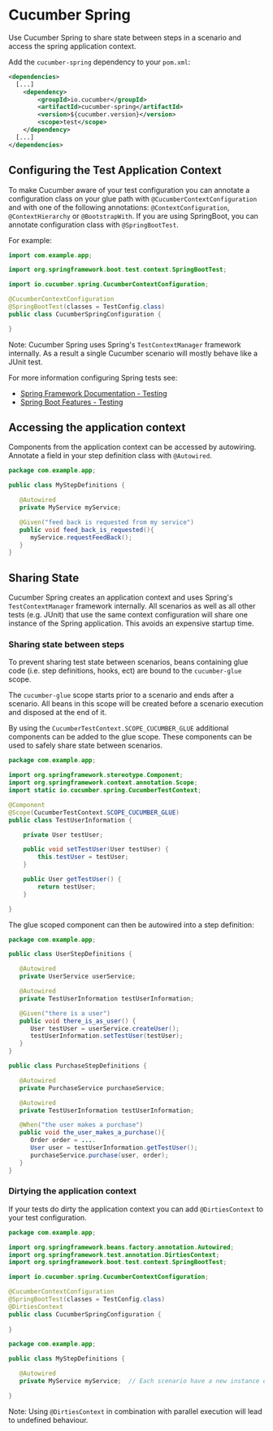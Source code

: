 Cucumber Spring
===============

Use Cucumber Spring to share state between steps in a scenario and access the
spring application context.

Add the `cucumber-spring` dependency to your `pom.xml`:

```xml
<dependencies>
  [...]
    <dependency>
        <groupId>io.cucumber</groupId>
        <artifactId>cucumber-spring</artifactId>
        <version>${cucumber.version}</version>
        <scope>test</scope>
    </dependency>
  [...]
</dependencies>
```

## Configuring the Test Application Context

To make Cucumber aware of your test configuration you can annotate a
configuration class on your glue path with `@CucumberContextConfiguration` and with one of the
following annotations: `@ContextConfiguration`, `@ContextHierarchy` or
`@BootstrapWith`. If you are using SpringBoot, you can annotate configuration
class with `@SpringBootTest`.

For example:
```java
import com.example.app;

import org.springframework.boot.test.context.SpringBootTest;

import io.cucumber.spring.CucumberContextConfiguration;

@CucumberContextConfiguration
@SpringBootTest(classes = TestConfig.class)
public class CucumberSpringConfiguration {

}
```

Note: Cucumber Spring uses Spring's `TestContextManager` framework internally.
As a result a single Cucumber scenario will mostly behave like a JUnit test.

For more information configuring Spring tests see:
 - [Spring Framework Documentation - Testing](https://docs.spring.io/spring-framework/docs/current/spring-framework-reference/testing.html)
 - [Spring Boot Features - Testing](https://docs.spring.io/spring-boot/docs/current/reference/html/spring-boot-features.html#boot-features-testing)

## Accessing the application context

Components from the application context can be accessed by autowiring.
Annotate a field in your step definition class with `@Autowired`. 

```java
package com.example.app;

public class MyStepDefinitions {

   @Autowired
   private MyService myService;

   @Given("feed back is requested from my service")
   public void feed_back_is_requested(){
      myService.requestFeedBack();
   }
}
```

## Sharing State 

Cucumber Spring creates an application context and uses Spring's
`TestContextManager` framework internally. All scenarios as well as all other
tests (e.g. JUnit) that use the same context configuration will share one
instance of the Spring application. This avoids an expensive startup time.

### Sharing state between steps

To prevent sharing test state between scenarios, beans containing glue code
(i.e. step definitions, hooks, ect) are bound to the `cucumber-glue` scope.

The `cucumber-glue` scope starts prior to a scenario and ends after a scenario.
All beans in this scope will be created before a scenario execution and
disposed at the end of it.

By using the `CucumberTestContext.SCOPE_CUCUMBER_GLUE` additional components
can be added to the glue scope. These components can be used to safely share
state between scenarios. 

```java
package com.example.app;

import org.springframework.stereotype.Component;
import org.springframework.context.annotation.Scope;
import static io.cucumber.spring.CucumberTestContext;

@Component
@Scope(CucumberTestContext.SCOPE_CUCUMBER_GLUE)
public class TestUserInformation {

    private User testUser;

    public void setTestUser(User testUser) {
        this.testUser = testUser;
    }

    public User getTestUser() {
        return testUser;
    }

}
```

The glue scoped component can then be autowired into a step definition:

```java
package com.example.app;

public class UserStepDefinitions {

   @Autowired
   private UserService userService;

   @Autowired
   private TestUserInformation testUserInformation;

   @Given("there is a user")
   public void there_is_as_user() {
      User testUser = userService.createUser();
      testUserInformation.setTestUser(testUser);
   }
}

public class PurchaseStepDefinitions {

   @Autowired
   private PurchaseService purchaseService;

   @Autowired
   private TestUserInformation testUserInformation;

   @When("the user makes a purchase")
   public void the_user_makes_a_purchase(){
      Order order = ....
      User user = testUserInformation.getTestUser();
      purchaseService.purchase(user, order);
   }
}
```

### Dirtying the application context

If your tests do dirty the application context you can add `@DirtiesContext` to 
your test configuration. 

```java
package com.example.app;

import org.springframework.beans.factory.annotation.Autowired;
import org.springframework.test.annotation.DirtiesContext;
import org.springframework.boot.test.context.SpringBootTest;

import io.cucumber.spring.CucumberContextConfiguration;

@CucumberContextConfiguration
@SpringBootTest(classes = TestConfig.class)
@DirtiesContext
public class CucumberSpringConfiguration {
   
}
```
```java
package com.example.app;

public class MyStepDefinitions {

   @Autowired
   private MyService myService;  // Each scenario have a new instance of MyService

}
```

Note: Using `@DirtiesContext` in combination with parallel execution will lead
to undefined behaviour.
